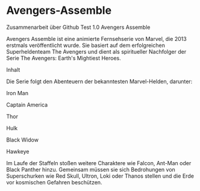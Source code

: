 # Avengers-Assemble
Zusammenarbeit über Github Test 1.0
Avengers Assemble

Avengers Assemble ist eine animierte Fernsehserie von Marvel, die 2013 erstmals veröffentlicht wurde. Sie basiert auf dem erfolgreichen Superheldenteam The Avengers und dient als spiritueller Nachfolger der Serie The Avengers: Earth's Mightiest Heroes.

Inhalt

Die Serie folgt den Abenteuern der bekanntesten Marvel-Helden, darunter:

Iron Man

Captain America

Thor

Hulk

Black Widow

Hawkeye

Im Laufe der Staffeln stoßen weitere Charaktere wie Falcon, Ant-Man oder Black Panther hinzu. Gemeinsam müssen sie sich Bedrohungen von Superschurken wie Red Skull, Ultron, Loki oder Thanos stellen und die Erde vor kosmischen Gefahren beschützen.
